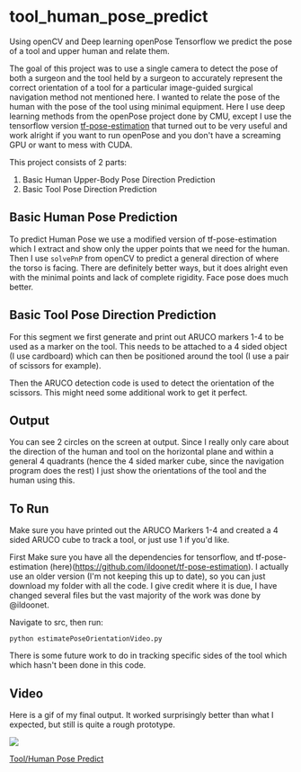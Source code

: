 # tool_human_pose_predict
Using openCV and Deep learning openPose Tensorflow we predict the pose of a tool and upper human and relate them.

The goal of this project was to use a single camera to detect the pose of both a surgeon and the tool held by a surgeon to accurately represent the correct orientation of a tool for a particular image-guided surgical navigation method not mentioned here. I wanted to relate the pose of the human with the pose of the tool using minimal equipment.  Here I use deep learning methods from the openPose project done by CMU, except I use the tensorflow version [tf-pose-estimation](https://github.com/ildoonet/tf-pose-estimation) that turned out to be very useful and work alright if you want to run openPose and you don't have a screaming GPU or want to mess with CUDA.

This project consists of 2 parts:

1) Basic Human Upper-Body Pose Direction Prediction 
2) Basic Tool Pose Direction Prediction

## Basic  Human Pose Prediction

To predict Human Pose we use a modified version of tf-pose-estimation which I extract and show only the upper points that we need for the human.  Then I use `solvePnP` from openCV to predict a general direction of where the torso is facing. There are definitely better ways, but it does alright even with the minimal points and lack of complete rigidity.  Face pose does much better.

## Basic Tool Pose Direction Prediction

For this segment we first generate and print out ARUCO markers 1-4 to be used as a marker on the tool.  This needs to be attached to a 4 sided object (I use cardboard) which can then be positioned around the tool (I use a pair of scissors for example).

Then the ARUCO detection code is used to detect the orientation of the scissors.  This might need some additional work to get it perfect.

## Output

You can see 2 circles on the screen at output.  Since I really only care about the direction of the human and tool on the horizontal plane and within a general 4 quadrants (hence the 4 sided marker cube, since the navigation program does the rest) I just show the orientations of the tool and the human using this. 

## To Run

Make sure you have printed out the ARUCO Markers 1-4 and created a 4 sided ARUCO cube to track a tool, or just use 1 if you'd like.

First Make sure you have all the dependencies for tensorflow, and tf-pose-estimation (here)(https://github.com/ildoonet/tf-pose-estimation).  I actually use an older version (I'm not keeping this up to date), so you can just download my folder with all the code.  I give credit where it is due, I have changed several files but the vast majority of the work was done by @ildoonet.

Navigate to src, then run:

```
python estimatePoseOrientationVideo.py
```

There is some future work to do in tracking specific sides of the tool which which hasn't been done in this code. 

## Video

Here is a gif of my final output.  It worked surprisingly better than what I expected, but still is quite a rough prototype.

![](https://gifs.com/gif/tool-pose-display-XL3nkW)

[Tool/Human Pose Predict](https://www.youtube.com/watch?v=dwwHXLx3BIo)
